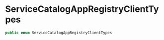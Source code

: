 # ServiceCatalogAppRegistryClientTypes

``` swift
public enum ServiceCatalogAppRegistryClientTypes 
```
